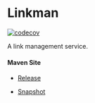 # Linkman

[![codecov](https://codecov.io/gh/bremersee/linkman/branch/develop/graph/badge.svg)](https://codecov.io/gh/bremersee/linkman)

A link management service.

#### Maven Site

- [Release](https://bremersee.github.io/linkman/index.html)

- [Snapshot](https://nexus.bremersee.org/repository/maven-sites/linkman/1.0.5-SNAPSHOT/index.html)
